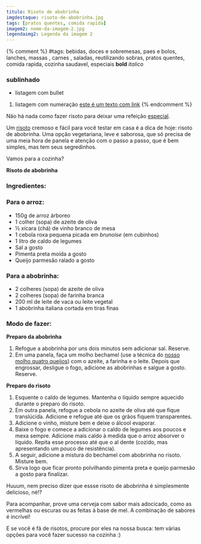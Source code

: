 ```yaml
---
titulo: Risoto de abobrinha
imgdestaque: risoto-de-abobrinha.jpg
tags: [pratos quentes, comida rapida]
imagem2: nome-da-imagem-2.jpg
legendaimg2: Legenda da imagem 2
---
```

{% comment %}
#tags: bebidas, doces e sobremesas, paes e bolos, lanches, massas , carnes , saladas, reutilizando sobras, pratos quentes, comida rapida, cozinha saudavel, especiais
**bold**
*italico*
### sublinhado
* listagem com bullet
1. listagem com numeração
[este é um texto com link](https://www.enderecodolink.com)
{% endcomment %}

Não há nada como fazer risoto para deixar uma refeição [especial](http://paneladepau.com.br/risoto-de-bacalhau/). 

Um [risoto](http://paneladepau.com.br/risoto-de-bacalhau/) cremoso e fácil para você testar em casa é a dica de hoje: risoto de abobrinha. Uma opção vegetariana, leve e saborosa, que só precisa de uma meia hora de panela e atenção com o passo a passo, que é bem simples, mas tem seus segredinhos. 

Vamos para a cozinha?

**Risoto de abobrinha**

### Ingredientes: 

### Para o arroz:
* 150g de arroz árboreo 
* 1 colher (sopa) de azeite de oliva
* ½ xícara (chá) de vinho branco de mesa 
* 1 cebola roxa pequena picada em *brunoise* (em cubinhos)
* 1 litro de caldo de legumes
* Sal a gosto
* Pimenta preta moída a gosto
* Queijo parmesão ralado a gosto

### Para a abobrinha:
* 2 colheres (sopa) de azeite de oliva
* 2 colheres (sopa) de farinha branca
* 200 ml de leite de vaca ou leite vegetal
* 1 abobrinha italiana cortada em tiras finas

### Modo de fazer: 

**Preparo da abobrinha**
1. Refogue a abobrinha por uns dois minutos sem adicionar sal. Reserve. 
2. Em uma panela, faça um molho bechamel (use a técnica do [nosso molho quatro queijos](http://paneladepau.com.br/molho-quatroqueijos/)) com o azeite, a farinha e o leite. Depois que engrossar, desligue o fogo, adicione as abobrinhas e salgue a gosto. Reserve.

**Preparo do risoto** 
1. Esquente o caldo de legumes. Mantenha o líquido sempre aquecido durante o preparo do risoto.
2. Em outra panela, refogue a cebola no azeite de oliva até que fique translúcida. Adicione e refogue até que os grãos fiquem transparentes.
3. Adicione o vinho, misture bem e deixe o álcool evaporar.
4. Baixe o fogo e comece a adicionar o caldo de legumes aos poucos e mexa sempre. Adicione mais caldo à medida que o arroz absorver o líquido. Repita esse processo até que o al dente (cozido, mas apresentando um pouco de resistência).
5. A seguir, adicione a mistura do bechamel com abobrinha no risoto. Misture bem.
6. Sirva logo que ficar pronto polvilhando pimenta preta e queijo parmesão a gosto para finalizar. 

Huuum, nem preciso dizer que essse risoto de abobrinha é simplesmente delicioso, né!? 

Para acompanhar, prove uma cerveja com sabor mais adocicado, como as vermelhas ou escuras ou as feitas à base de mel. A combinação de sabores é incrível!

E se você é fã de risotos, procure por eles na nossa busca: tem várias opções para você fazer sucesso na cozinha :) 